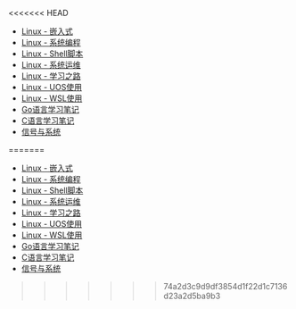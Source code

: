 <<<<<<< HEAD
<!-- docs/_sidebar.md -->

* [Linux - 嵌入式](notebook/Linux-Embedded)
* [Linux - 系统编程](notebook/Linux-Programming)
* [Linux - Shell脚本](notebook/Linux-Shell)
* [Linux - 系统运维](notebook/Linux-System)
* [Linux - 学习之路](notebook/Linux-入门和系统编程)
* [Linux - UOS使用](notebook/Linux-UOS.md)
* [Linux - WSL使用](notebook/Linux-WSL.md)
* [Go语言学习笔记](notebook/Go)
* [C语言学习笔记](notebook/CLanguage)
* [信号与系统](notebook/SignalsAndSystems)

=======
<!-- docs/_sidebar.md -->

* [Linux - 嵌入式](notebook/Linux-Embedded)
* [Linux - 系统编程](notebook/Linux-Programming)
* [Linux - Shell脚本](notebook/Linux-Shell)
* [Linux - 系统运维](notebook/Linux-System)
* [Linux - 学习之路](notebook/Linux-入门和系统编程)
* [Linux - UOS使用](notebook/Linux-UOS.md)
* [Linux - WSL使用](notebook/Linux-WSL.md)
* [Go语言学习笔记](notebook/Go)
* [C语言学习笔记](notebook/CLanguage)
* [信号与系统](notebook/SignalsAndSystems)

>>>>>>> 74a2d3c9d9df3854d1f22d1c7136d23a2d5ba9b3
